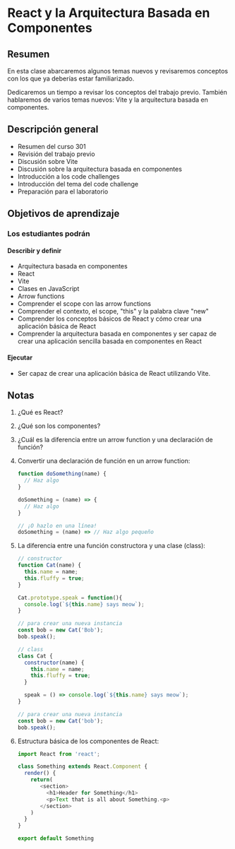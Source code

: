 # React y la Arquitectura Basada en Componentes

## Resumen

En esta clase abarcaremos algunos temas nuevos y revisaremos conceptos con los que ya deberías estar familiarizado.

Dedicaremos un tiempo a revisar los conceptos del trabajo previo. También hablaremos de varios temas nuevos: Vite y la arquitectura basada en componentes.

## Descripción general

- Resumen del curso 301
- Revisión del trabajo previo
- Discusión sobre Vite
- Discusión sobre la arquitectura basada en componentes
- Introducción a los code challenges
- Introducción del tema del code challenge
- Preparación para el laboratorio

## Objetivos de aprendizaje

### Los estudiantes podrán

#### Describir y definir

- Arquitectura basada en componentes
- React
- Vite
- Clases en JavaScript
- Arrow functions
- Comprender el scope con las arrow functions
- Comprender el contexto, el scope, "this" y la palabra clave "new"
- Comprender los conceptos básicos de React y cómo crear una aplicación básica de React
- Comprender la arquitectura basada en componentes y ser capaz de crear una aplicación sencilla basada en componentes en React

#### Ejecutar

- Ser capaz de crear una aplicación básica de React utilizando Vite.

## Notas

1. ¿Qué es React?
1. ¿Qué son los componentes?
1. ¿Cuál es la diferencia entre un arrow function y una declaración de función?
1. Convertir una declaración de función en un arrow function:

   ```javascript
   function doSomething(name) {
     // Haz algo
   }

   doSomething = (name) => {
     // Haz algo
   }

   // ¡O hazlo en una línea!
   doSomething = (name) => // Haz algo pequeño
   ```

1. La diferencia entre una función constructora y una clase (class):

   ```javascript
   // constructor
   function Cat(name) {
     this.name = name;
     this.fluffy = true;
   }

   Cat.prototype.speak = function(){
     console.log(`${this.name} says meow`);
   }

   // para crear una nueva instancia
   const bob = new Cat('Bob');
   bob.speak();

   // class
   class Cat {
     constructor(name) {
       this.name = name;
       this.fluffy = true;
     }

     speak = () => console.log(`${this.name} says meow`);
   }

   // para crear una nueva instancia
   const bob = new Cat('bob');
   bob.speak();
   ```

1. Estructura básica de los componentes de React:

   ```javascript
   import React from 'react';

   class Something extends React.Component {
     render() {
       return(
          <section>
            <h1>Header for Something</h1>
            <p>Text that is all about Something.<p>
          </section>
       )
     }
   }

   export default Something
   ```

